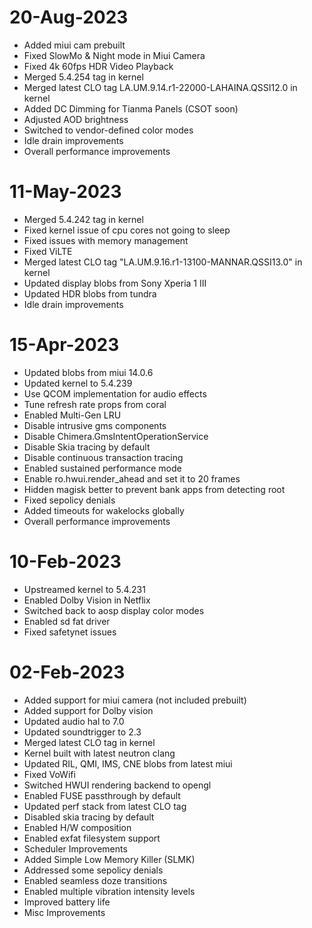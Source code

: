 # 20-Aug-2023
- Added miui cam prebuilt
- Fixed SlowMo & Night mode in Miui Camera
- Fixed 4k 60fps HDR Video Playback 
- Merged 5.4.254 tag in kernel
- Merged latest CLO tag LA.UM.9.14.r1-22000-LAHAINA.QSSI12.0 in kernel
- Added DC Dimming for Tianma Panels (CSOT soon)
- Adjusted AOD brightness
- Switched to vendor-defined color modes
- Idle drain improvements
- Overall performance improvements

# 11-May-2023
- Merged 5.4.242 tag in kernel
- Fixed kernel issue of cpu cores not going to sleep
- Fixed issues with memory management
- Fixed ViLTE
- Merged latest CLO tag "LA.UM.9.16.r1-13100-MANNAR.QSSI13.0" in kernel
- Updated display blobs from Sony Xperia 1 III
- Updated HDR blobs from tundra
- Idle drain improvements

# 15-Apr-2023
- Updated blobs from miui 14.0.6
- Updated kernel to 5.4.239
- Use QCOM implementation for audio effects
- Tune refresh rate props from coral
- Enabled Multi-Gen LRU
- Disable intrusive gms components 
- Disable Chimera.GmsIntentOperationService
- Disable Skia tracing by default 
- Disable continuous transaction tracing
- Enabled sustained performance mode
- Enable ro.hwui.render_ahead and set it to 20 frames  
- Hidden magisk better to prevent bank apps from detecting root
- Fixed sepolicy denials
- Added timeouts for wakelocks globally
- Overall performance improvements

# 10-Feb-2023
- Upstreamed kernel to 5.4.231
- Enabled Dolby Vision in Netflix
- Switched back to aosp display color modes
- Enabled sd fat driver
- Fixed safetynet issues

# 02-Feb-2023
- Added support for miui camera (not included prebuilt)
- Added support for Dolby vision
- Updated audio hal to 7.0
- Updated soundtrigger to 2.3
- Merged latest CLO tag in kernel
- Kernel built with latest neutron clang
- Updated RIL, QMI, IMS, CNE blobs from latest miui
- Fixed VoWifi
- Switched HWUI rendering backend to opengl
- Enabled FUSE passthrough by default
- Updated perf stack from latest CLO tag
- Disabled skia tracing by default
- Enabled H/W composition
- Enabled exfat filesystem support
- Scheduler Improvements
- Added Simple Low Memory Killer (SLMK)
- Addressed some sepolicy denials
- Enabled seamless doze transitions
- Enabled multiple vibration intensity levels
- Improved battery life
- Misc Improvements
